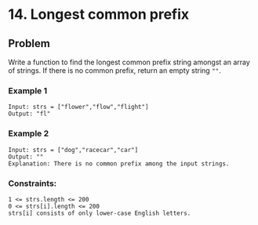 # 14. Longest common prefix

## Problem
Write a function to find the longest common prefix string amongst an array of strings.
If there is no common prefix, return an empty string `""`.

### Example 1
```
Input: strs = ["flower","flow","flight"]
Output: "fl"
```

### Example 2
```
Input: strs = ["dog","racecar","car"]
Output: ""
Explanation: There is no common prefix among the input strings.
```

### Constraints:
```
1 <= strs.length <= 200
0 <= strs[i].length <= 200
strs[i] consists of only lower-case English letters.
```

